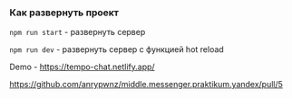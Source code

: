 ### Как развернуть проект
`npm run start` - развернуть сервер

`npm run dev` - развернуть сервер с функцией hot reload

Demo - https://tempo-chat.netlify.app/

https://github.com/anrypwnz/middle.messenger.praktikum.yandex/pull/5
